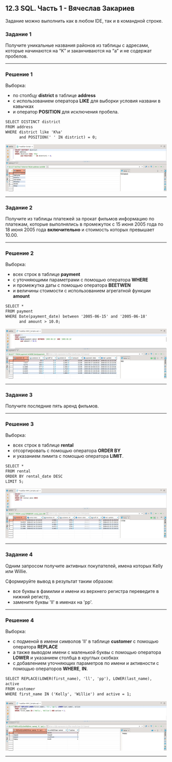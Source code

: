 ## 12.3 SQL. Часть 1 - Вячеслав Закариев

Задание можно выполнить как в любом IDE, так и в командной строке.

### Задание 1

Получите уникальные названия районов из таблицы с адресами, которые начинаются на “K” и заканчиваются на “a” и не содержат пробелов.

---

### Решение 1

Выборка:
- по столбцу **district** в таблице **address**
- с использованием оператора **LIKE** для выборки условия названи в кавычках
- и оператор **POSITION** для исключения пробела.

```
SELECT DISTINCT district
FROM address
WHERE district like 'K%a'
      and POSITION(' ' IN district) = 0;
```
![sql1](https://github.com/SlavaZakariev/netology/blob/c2a8c93a415344ce28e22257ea0043021a064225/db/12.3_SQL_part1/resources/sql_1.1.jpg)

---

### Задание 2

Получите из таблицы платежей за прокат фильмов информацию по платежам, которые выполнялись в промежуток с 15 июня 2005 года по 18 июня 2005 года **включительно** и стоимость которых превышает 10.00.

---

### Решение 2

Выборка:
- всех строк в таблице **payment**
- с уточняющими параметрами с помощью оператора **WHERE**
- и промежутка даты с помощью оператора **BEETWEN**
- и величины стоимости c использованием агрегатной функции **amount**

```
SELECT *
FROM payment
WHERE Date(payment_date) between '2005-06-15' and '2005-06-18'
      and amount > 10.0;
```
![sql2](https://github.com/SlavaZakariev/netology/blob/c2a8c93a415344ce28e22257ea0043021a064225/db/12.3_SQL_part1/resources/sql_1.2.jpg)

---

### Задание 3

Получите последние пять аренд фильмов.

---

### Решение 3

Выборка:
- всех строк в таблице **rental**
- отсортировать с помощью оператора **ORDER BY**
- и указанием лимита с помощью оператора **LIMIT**.

```
SELECT *
FROM rental
ORDER BY rental_date DESC
LIMIT 5;
```
![sql3](https://github.com/SlavaZakariev/netology/blob/c2a8c93a415344ce28e22257ea0043021a064225/db/12.3_SQL_part1/resources/sql_1.3.jpg)

---

### Задание 4

Одним запросом получите активных покупателей, имена которых Kelly или Willie. 

Сформируйте вывод в результат таким образом:
- все буквы в фамилии и имени из верхнего регистра переведите в нижний регистр,
- замените буквы 'll' в именах на 'pp'.

---

### Решение 4

Выборка:
- с подменой в имени символов 'll' в таблице **customer** с помощью оператора **REPLACE**
- а также выводом имени с маленькой буквы с помощью оператора **LOWER** и указанием столбца в круглых скобках
- с добавлением уточняющих параметров по имени и активности с помощью операторов **WHERE**, **IN**.

```
SELECT REPLACE(LOWER(first_name), 'll', 'pp'), LOWER(last_name), active
FROM customer
WHERE first_name IN ('Kelly', 'Willie') and active = 1;
```
![sql4](https://github.com/SlavaZakariev/netology/blob/c2a8c93a415344ce28e22257ea0043021a064225/db/12.3_SQL_part1/resources/sql_1.4.jpg)

---
